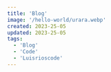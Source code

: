 ```yaml
---
title: 'Blog'
image: '/hello-world/urara.webp'
created: 2023-25-05
updated: 2023-25-05
tags:
  - 'Blog'
  - 'Code'
  - 'Luisrioscode'
---
```

